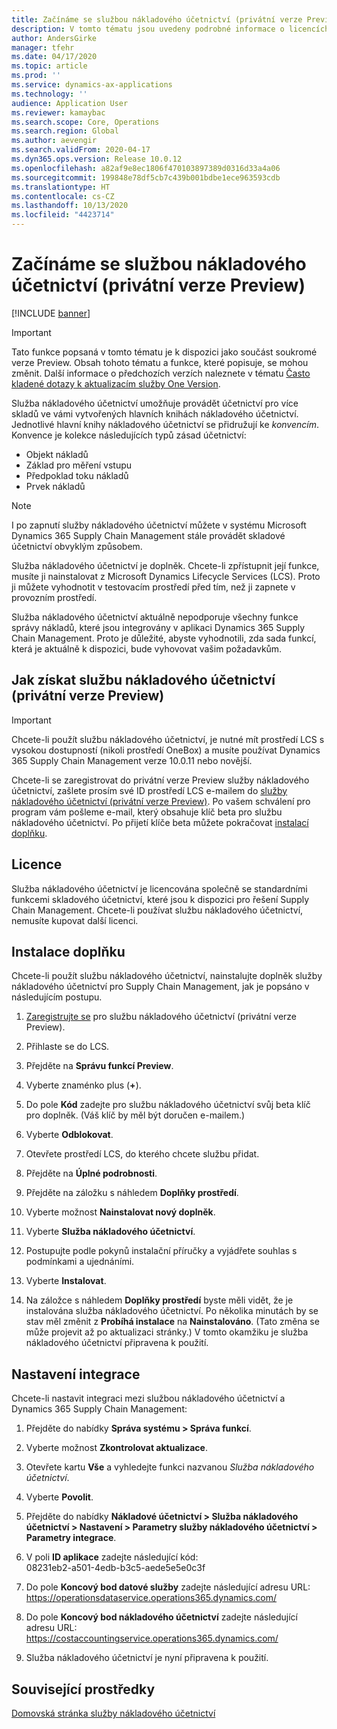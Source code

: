 ```yaml
---
title: Začínáme se službou nákladového účetnictví (privátní verze Preview)
description: V tomto tématu jsou uvedeny podrobné informace o licencích a pokyny k instalaci služby nákladového účetnictví.
author: AndersGirke
manager: tfehr
ms.date: 04/17/2020
ms.topic: article
ms.prod: ''
ms.service: dynamics-ax-applications
ms.technology: ''
audience: Application User
ms.reviewer: kamaybac
ms.search.scope: Core, Operations
ms.search.region: Global
ms.author: aevengir
ms.search.validFrom: 2020-04-17
ms.dyn365.ops.version: Release 10.0.12
ms.openlocfilehash: a82af9e8ec1806f470103897389d0316d33a4a06
ms.sourcegitcommit: 199848e78df5cb7c439b001bdbe1ece963593cdb
ms.translationtype: HT
ms.contentlocale: cs-CZ
ms.lasthandoff: 10/13/2020
ms.locfileid: "4423714"
---
```

# <a name="get-started-with-the-cost-accounting-service-private-preview"></a>Začínáme se službou nákladového účetnictví (privátní verze Preview)

[!INCLUDE [banner](../includes/banner.md)]

> [!IMPORTANT]
> Tato funkce popsaná v tomto tématu je k dispozici jako součást soukromé verze Preview. Obsah tohoto tématu a funkce, které popisuje, se mohou změnit. Další informace o předchozích verzích naleznete v tématu [Často kladené dotazy k aktualizacím služby One Version](../../fin-ops-core/fin-ops/get-started/one-version.md).

Služba nákladového účetnictví umožňuje provádět účetnictví pro více skladů ve vámi vytvořených hlavních knihách nákladového účetnictví. Jednotlivé hlavní knihy nákladového účetnictví se přidružují ke *konvencím*. Konvence je kolekce následujících typů zásad účetnictví:

- Objekt nákladů
- Základ pro měření vstupu
- Předpoklad toku nákladů
- Prvek nákladů

> [!NOTE]
> I po zapnutí služby nákladového účetnictví můžete v systému Microsoft Dynamics 365 Supply Chain Management stále provádět skladové účetnictví obvyklým způsobem.

Služba nákladového účetnictví je doplněk. Chcete-li zpřístupnit její funkce, musíte ji nainstalovat z Microsoft Dynamics Lifecycle Services (LCS). Proto ji můžete vyhodnotit v testovacím prostředí před tím, než ji zapnete v provozním prostředí.

Služba nákladového účetnictví aktuálně nepodporuje všechny funkce správy nákladů, které jsou integrovány v aplikaci Dynamics 365 Supply Chain Management. Proto je důležité, abyste vyhodnotili, zda sada funkcí, která je aktuálně k dispozici, bude vyhovovat vašim požadavkům.

## <a name="how-to-get-the-cost-accounting-service-private-preview"></a><a name="sign-up"></a>Jak získat službu nákladového účetnictví (privátní verze Preview)

> [!IMPORTANT]
> Chcete-li použít službu nákladového účetnictví, je nutné mít prostředí LCS s vysokou dostupností (nikoli prostředí OneBox) a musíte používat Dynamics 365 Supply Chain Management verze 10.0.11 nebo novější.

Chcete-li se zaregistrovat do privátní verze Preview služby nákladového účetnictví, zašlete prosím své ID prostředí LCS e-mailem do [služby nákladového účetnictví (privátní verze Preview)](mailto:aevengir@microsoft.com?subject=Cost%20accounting%20service%20%28private%20preview%29). Po vašem schválení pro program vám pošleme e-mail, který obsahuje klíč beta pro službu nákladového účetnictví. Po přijetí klíče beta můžete pokračovat [instalací doplňku](#install).

## <a name="licensing"></a>Licence

Služba nákladového účetnictví je licencována společně se standardními funkcemi skladového účetnictví, které jsou k dispozici pro řešení Supply Chain Management. Chcete-li používat službu nákladového účetnictví, nemusíte kupovat další licenci.

## <a name="install-the-add-in"></a><a name="install"></a>Instalace doplňku

Chcete-li použít službu nákladového účetnictví, nainstalujte doplněk služby nákladového účetnictví pro Supply Chain Management, jak je popsáno v následujícím postupu.

1. [Zaregistrujte se](#sign-up) pro službu nákladového účetnictví (privátní verze Preview).

1. Přihlaste se do LCS.

1. Přejděte na **Správu funkcí Preview**.

1. Vyberte znaménko plus (**+**).

1. Do pole **Kód** zadejte pro službu nákladového účetnictví svůj beta klíč pro doplněk. (Váš klíč by měl být doručen e-mailem.)

1. Vyberte **Odblokovat**.

1. Otevřete prostředí LCS, do kterého chcete službu přidat.

1. Přejděte na **Úplné podrobnosti**.

1. Přejděte na záložku s náhledem **Doplňky prostředí**.

1. Vyberte možnost **Nainstalovat nový doplněk**.

1. Vyberte **Služba nákladového účetnictví**.

1. Postupujte podle pokynů instalační příručky a vyjádřete souhlas s podmínkami a ujednáními.

1. Vyberte **Instalovat**.

1. Na záložce s náhledem **Doplňky prostředí** byste měli vidět, že je instalována služba nákladového účetnictví. Po několika minutách by se stav měl změnit z **Probíhá instalace** na **Nainstalováno**. (Tato změna se může projevit až po aktualizaci stránky.) V tomto okamžiku je služba nákladového účetnictví připravena k použití.

## <a name="set-up-the-integration"></a>Nastavení integrace

Chcete-li nastavit integraci mezi službou nákladového účetnictví a Dynamics 365 Supply Chain Management:

1. Přejděte do nabídky **Správa systému > Správa funkcí**.

1. Vyberte možnost **Zkontrolovat aktualizace**.

1. Otevřete kartu **Vše** a vyhledejte funkci nazvanou *Služba nákladového účetnictví*.

1. Vyberte **Povolit**.

1. Přejděte do nabídky **Nákladové účetnictví > Služba nákladového účetnictví > Nastavení > Parametry služby nákladového účetnictví > Parametry integrace**.

1. V poli **ID aplikace** zadejte následující kód:<br> 08231eb2-a501-4edb-b3c5-aede5e5e0c3f

1. Do pole **Koncový bod datové služby** zadejte následující adresu URL:<br>https://operationsdataservice.operations365.dynamics.com/

1. Do pole **Koncový bod nákladového účetnictví** zadejte následující adresu URL:<br>https://costaccountingservice.operations365.dynamics.com/

1. Služba nákladového účetnictví je nyní připravena k použití.

## <a name="related-resources"></a>Související prostředky

[Domovská stránka služby nákladového účetnictví](cost-accounting-service-home.md)
